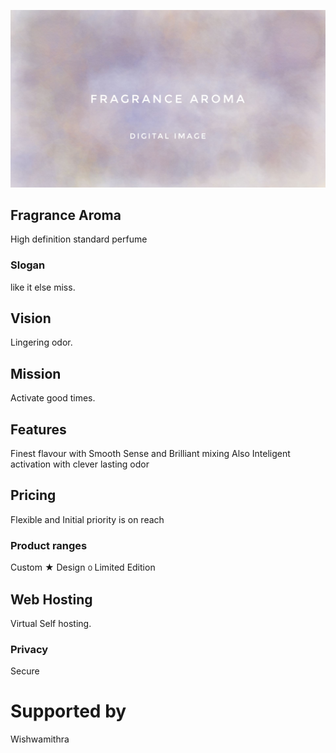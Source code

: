 ![read perfume.ml](fragrance.jpeg)

## Fragrance Aroma
High definition standard perfume

### Slogan
like it else miss.

## Vision
Lingering odor.

## Mission
Activate good times.

## Features
Finest flavour with 
Smooth Sense and 
Brilliant mixing Also 
Inteligent activation with 
clever lasting odor

## Pricing
Flexible and 
Initial priority is on reach

### Product ranges
Custom ★ 
Design ൦ 
Limited Edition

## Web Hosting
Virtual Self hosting.

### Privacy
Secure

# Supported by
Wishwamithra
